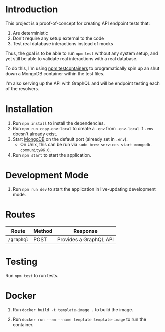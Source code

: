 # Introduction

This project is a proof-of-concept for creating API endpoint tests that:

1. Are deterministic
2. Don't require any setup external to the code
3. Test real database interactions instead of mocks

Thus, the goal is to be able to run `npm test` without any system setup, and yet still be able to validate real interactions with a real database.

To do this, I'm using [npm testcontainers](https://www.npmjs.com/package/testcontainers) to programatically spin up an shut down a MongoDB container within the test files.

I'm also serving up the API with GraphQL and will be endpoint testing each of the resolvers.

# Installation

1. Run `npm install` to install the dependencies.
2. Run `npm run copy-env:local` to create a `.env` from `.env-local` if `.env` doesn't already exist.
3. Start [MongoDB](https://www.mongodb.com/docs/manual/administration/install-community/) on the default port (already set in `.env`).
    * On Unix, this can be run via `sudo brew services start mongodb-community@6.0`.
3. Run `npm start` to start the application.

# Development Mode

1. Run `npm run dev` to start the application in live-updating development mode.

# Routes

| Route | Method | Response |
|-------|-------|-------|
| `/graphql` | POST | Provides a GraphQL API |

# Testing

Run `npm test` to run tests.

# Docker

1. Run `docker build -t template-image .` to build the image.

2. Run `docker run --rm --name template template-image` to run the container.
